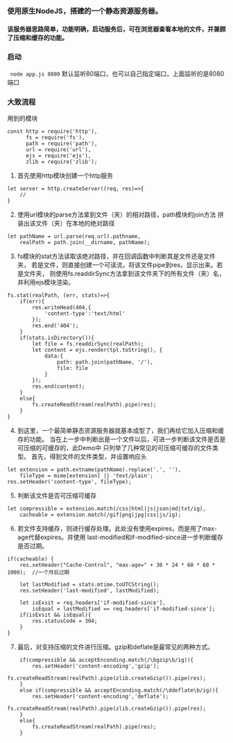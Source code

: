 ### 使用原生NodeJS，搭建的一个静态资源服务器。
#### 该服务器思路简单，功能明确，启动服务后，可在浏览器查看本地的文件，并兼顾了压缩和缓存的功能。
### 启动
``` node app.js 8080```
默认监听80端口，也可以自己指定端口，上面监听的是8080端口

### 大致流程
用到的模块
```
const http = require('http'),
      fs = require('fs'),
      path = require('path'),
      url = require('url'),
      ejs = require('ejs'),
      zlib = require('zlib');
```
1. 首先使用http模块创建一个http服务
```
let server = http.createServer((req, res)=>{
    //
}
```
2. 使用url模块的parse方法拿到文件（夹）的相对路径，path模块的join方法
拼装出该文件（夹）在本地的绝对路径
```
let pathName = url.parse(req.url).pathname,
    realPath = path.join(__dirname, pathName);
```
3. fs模块的stat方法读取该绝对路径，并在回调函数中判断其是文件还是文件夹，
若是文件，则直接创建一个可读流，将该文件pipe到res，显示出来。若是文件夹，
则使用fs.readdirSync方法拿到该文件夹下的所有文件（夹）名，并利用ejs模块渲染。
```
fs.stat(realPath, (err, stats)=>{
    if(err){
        res.writeHead(404,{
            'content-type':'text/html'
        });
        res.end('404');
    }
    if(stats.isDirectory()){
        let file = fs.readdirSync(realPath);
        let content = ejs.render(tpl.toString(), {
            data:{
                path: path.join(pathName, '/'),
                file: file
            }
        });
        res.end(content);
    }
    else{
        fs.createReadStream(realPath).pipe(res);
    }
}
```
4. 到这里，一个最简单静态资源服务器就基本成型了，我们再给它加入压缩和缓存的功能。
当在上一步中判断出是一个文件以后，可进一步判断该文件是否是可压缩的可缓存的，此Demo中
只列举了几种常见的可压缩可缓存的文件类型。
首先，得到文件的文件类型，并设置响应头
```
let extension = path.extname(pathName).replace('.', ''),
    fileType = mime[extension] || 'text/plain';
res.setHeader('content-type', fileType);    
```
5. 判断该文件是否可压缩可缓存
```
let compressible = extension.match(/css|html|js|json|md|txt/ig),
    cacheable = extension.match(/gif|png|jpg|css|js/ig);
```
6. 若文件支持缓存，则进行缓存处理。此处没有使用expires，而是用了max-age代替expires。并使用
last-modified和if-modified-since进一步判断缓存是否过期。
```
if(cacheable) {
    res.setHeader("Cache-Control", "max-age=" + 30 * 24 * 60 * 60 * 1000);  //一个月后过期

    let lastModified = stats.mtime.toUTCString();
    res.setHeader('last-modified', lastModified);

    let isExsit = req.headers['if-modified-since'],
        isEqual = lastModified == req.headers['if-modified-since'];
    if(isExsit && isEqual){
        res.statusCode = 304;
    }
}
```
7. 最后，对支持压缩的文件进行压缩。gzip和deflate是最常见的两种方式。
```
    if(compressible && acceptEnconding.match(/\bgzip\b/ig)){
        res.setHeader('content-encoding','gzip');
        fs.createReadStream(realPath).pipe(zlib.createGzip()).pipe(res);
    }
    else if(compressible && acceptEnconding.match(/\ddeflate\b/ig)){
        res.setHeader('content-encoding','deflate');
        fs.createReadStream(realPath).pipe(zlib.createGzip()).pipe(res);
    }
    else{
        fs.createReadStream(realPath).pipe(res);
    }
```   
